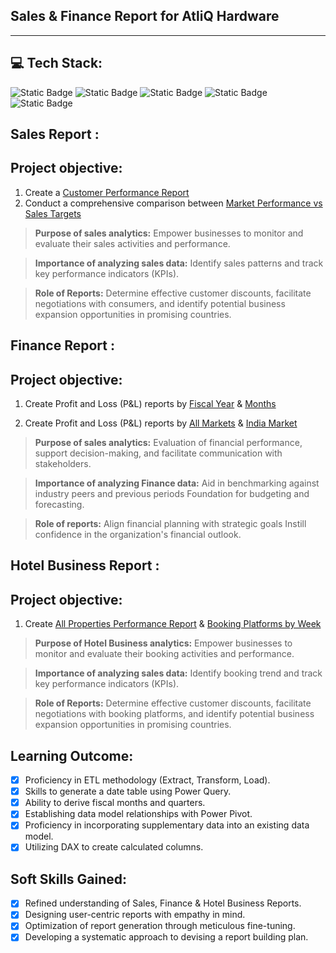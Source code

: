 Sales & Finance Report for AtliQ Hardware
-
---

💻 Tech Stack:
--
![Static Badge](https://img.shields.io/badge/Excel-Green) ![Static Badge](https://img.shields.io/badge/DAX-blue)
![Static Badge](https://img.shields.io/badge/ETL-orange) ![Static Badge](https://img.shields.io/badge/Power%20Query-yellow)
![Static Badge](https://img.shields.io/badge/Power%20Pivot-asd?labelColor=%236994c3&color=%23a62f7e)


Sales Report :
-

Project objective:
--

1. Create a [Customer Performance Report](https://github.com/VkasRajpurohit/Excel-Data-Analytics/blob/main/Sales%20%26%20Financial%20Reports/Customer%20Performance%20Report.pdf)
2. Conduct a comprehensive comparison between [Market Performance vs Sales Targets](https://github.com/VkasRajpurohit/Excel-Data-Analytics/blob/main/Sales%20%26%20Financial%20Reports/Market%20Performance%20vs%20Target%20Report.pdf)

> **Purpose of sales analytics:** Empower businesses to monitor and evaluate their sales activities and performance.

> **Importance of analyzing sales data:** Identify sales patterns and track key performance indicators (KPIs).

> **Role of Reports:** Determine effective customer discounts, facilitate negotiations with consumers, and identify potential business expansion opportunities in promising countries.


Finance Report :
-

Project objective:
--

1. Create Profit and Loss (P&L) reports by [Fiscal Year](https://github.com/VkasRajpurohit/Excel-Data-Analytics/blob/main/Sales%20%26%20Financial%20Reports/Financial%20P%26L%20by%20Fiscal%20Year%20Report.pdf) & [Months](https://github.com/VkasRajpurohit/Excel-Data-Analytics/blob/main/Sales%20%26%20Financial%20Reports/Financial%20P%26L%20by%20Month%20report.pdf) 

2. Create Profit and Loss (P&L) reports by [All Markets](https://github.com/VkasRajpurohit/Excel-Data-Analytics/blob/main/Sales%20%26%20Financial%20Reports/Financial%20P%26L%20by%20Markets%20report.pdf) & [India Market](https://github.com/VkasRajpurohit/Excel-Data-Analytics/blob/main/Sales%20%26%20Financial%20Reports/Financial%20P%26L%20by%20India%20Market%20Report.pdf)

> **Purpose of sales analytics:** Evaluation of financial performance, support decision-making, and facilitate communication with stakeholders.

> **Importance of analyzing Finance data:** Aid in benchmarking against industry peers and previous periods Foundation for budgeting and forecasting.

> **Role of reports:** Align financial planning with strategic goals Instill confidence in the organization's financial outlook.


Hotel Business Report :
-

Project objective:
--

1. Create [All Properties Performance Report](https://github.com/VkasRajpurohit/Excel-Data-Analytics/blob/main/Hotel%20Business%20Report/All%20Properties%20Performance.pdf) & [Booking Platforms by Week](https://github.com/VkasRajpurohit/Excel-Data-Analytics/blob/main/Hotel%20Business%20Report/Booking%20Platforms%20By%20week.pdf)

> **Purpose of Hotel Business analytics:** Empower businesses to monitor and evaluate their booking activities and performance.

> **Importance of analyzing sales data:** Identify booking trend and track key performance indicators (KPIs).

> **Role of Reports:** Determine effective customer discounts, facilitate negotiations with booking platforms, and identify potential business expansion opportunities in promising countries.


Learning Outcome:
--

- [x]	Proficiency in ETL methodology (Extract, Transform, Load).
- [x]	Skills to generate a date table using Power Query.
- [x]	Ability to derive fiscal months and quarters.
- [x]	Establishing data model relationships with Power Pivot.
- [x]	Proficiency in incorporating supplementary data into an existing data model.
- [x]	Utilizing DAX to create calculated columns.

Soft Skills Gained:
--

- [x]	Refined understanding of Sales, Finance & Hotel Business Reports.
- [x]	Designing user-centric reports with empathy in mind.
- [x]	Optimization of report generation through meticulous fine-tuning.
- [x]	Developing a systematic approach to devising a report building plan.
